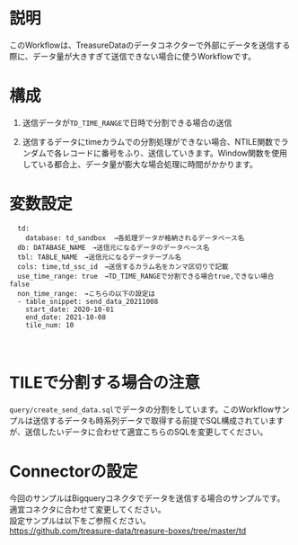 # 説明　　
このWorkflowは、TreasureDataのデータコネクターで外部にデータを送信する際に、データ量が大きすぎて送信できない場合に使うWorkflowです。  
  
# 構成　　
1. 送信データが`TD_TIME_RANGE`で日時で分割できる場合の送信
  
2. 送信するデータにtimeカラムでの分割処理ができない場合、NTILE関数でランダムで各レコードに番号をふり、送信していきます。Window関数を使用している都合上、データ量が膨大な場合処理に時間がかかります。
  
# 変数設定  
```
  td:
    database: td_sandbox  →各処理データが格納されるデータベース名
  db: DATABASE_NAME　→送信元になるデータのデータベース名
  tbl: TABLE_NAME　→送信元になるデータテーブル名
  cols: time,td_ssc_id　→送信するカラム名をカンマ区切りで記載
  use_time_range: true　→TD_TIME_RANGEで分割できる場合true,できない場合false
  non_time_range:　→こちらの以下の設定は
  - table_snippet: send_data_20211008
    start_date: 2020-10-01
    end_date: 2021-10-08
    tile_num: 10
```
　　
# TILEで分割する場合の注意  
`query/create_send_data.sql`でデータの分割をしています。このWorkflowサンプルは送信するデータも時系列データで取得する前提でSQL構成されていますが、送信したいデータに合わせて適宜こちらのSQLを変更してください。
  
# Connectorの設定  
今回のサンプルはBigqueryコネクタでデータを送信する場合のサンプルです。適宜コネクタに合わせて変更してください。  
設定サンプルは以下をご参照ください。  
https://github.com/treasure-data/treasure-boxes/tree/master/td
